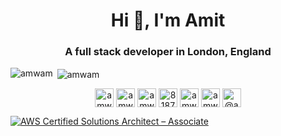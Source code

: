 <h1 align="center">Hi 👋, I'm Amit</h1>
<h3 align="center">A full stack developer in London, England</h3>

<p align="left"><img align="left" src="https://github-readme-stats.vercel.app/api/top-langs/?username=amwam&layout=compact&hide=html" alt="amwam" /></p>

<p>&nbsp;<img align="center" src="https://github-readme-stats.vercel.app/api?username=amwam&show_icons=true" alt="amwam" /></p>

<p align="center">
<a href="https://codepen.io/amwam" target="blank"><img align="center" src="https://cdn.jsdelivr.net/npm/simple-icons@3.0.1/icons/codepen.svg" alt="amwam" height="30" width="30" /></a>
<a href="https://twitter.com/amwam" target="blank"><img align="center" src="https://cdn.jsdelivr.net/npm/simple-icons@3.0.1/icons/twitter.svg" alt="amwam" height="30" width="30" /></a>
<a href="https://linkedin.com/in/amwam" target="blank"><img align="center" src="https://cdn.jsdelivr.net/npm/simple-icons@3.0.1/icons/linkedin.svg" alt="amwam" height="30" width="30" /></a>
<a href="https://stackoverflow.com/users/818739" target="blank"><img align="center" src="https://cdn.jsdelivr.net/npm/simple-icons@3.0.1/icons/stackoverflow.svg" alt="818739" height="30" width="30" /></a>
<a href="https://codesandbox.com/amwam" target="blank"><img align="center" src="https://cdn.jsdelivr.net/npm/simple-icons@3.0.1/icons/codesandbox.svg" alt="amwam" height="30" width="30" /></a>
<a href="https://instagram.com/amwamamit" target="blank"><img align="center" src="https://cdn.jsdelivr.net/npm/simple-icons@3.0.1/icons/instagram.svg" alt="amwamamit" height="30" width="30" /></a>
<a href="https://medium.com/@amwam" target="blank"><img align="center" src="https://cdn.jsdelivr.net/npm/simple-icons@3.0.1/icons/medium.svg" alt="@amwam" height="30" width="30" /></a>
</p>

<!--START_SECTION:badges-->
[![AWS Certified Solutions Architect – Associate](https://images.credly.com/size/110x110/images/0e284c3f-5164-4b21-8660-0d84737941bc/image.png)](http://www.credly.com/badges/ac3f9c24-afef-441c-833b-31fa7429cb98 "AWS Certified Solutions Architect – Associate")
<!--END_SECTION:badges-->
